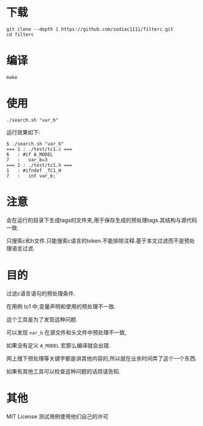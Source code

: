 # 下载

	git clone --depth 1 https://github.com/zodiac1111/filterc.git
	cd filterc

# 编译

	make

# 使用

	./search.sh "var_b"

运行效果如下:

	$ ./search.sh "var_b"
	=== 1 : ./test/tc1.c ===
	6	: #if A_MODEL
	7	: 	var_b=3
	=== 2 : ./test/tc1.h ===
	1	: #ifndef _TC1_H
	7	: 	int var_b;

# 注意

会在运行的目录下生成tags的文件夹,用于保存生成的预处理tags.其结构与源代码一致.

只搜索c和h文件.只能搜索c语言的token.不能排除注释.基于本文过滤而不是预处理语言过滤.

# 目的

过滤c语言语句的预处理条件.

在用例 tc1 中,变量声明和使用的预处理不一致.

这个工具是为了发现这种问题.

可以发现 `var_b` 在源文件和头文件中预处理不一致,

如果没有定义 `A_MODEL` 宏那么编译就会出错.

网上搜下预处理等关键字都是讲其他内容的,所以就在业余时间弄了这个一个东西.

如果有其他工具可以检查这种问题的话烦请告知.


# 其他

MIT License
测试用例使用他们自己的许可
